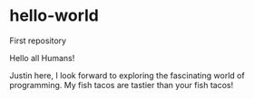 # hello-world
First repository

Hello all Humans!

Justin here, I look forward to exploring the fascinating world of programming. 
My fish tacos are tastier than your fish tacos!
